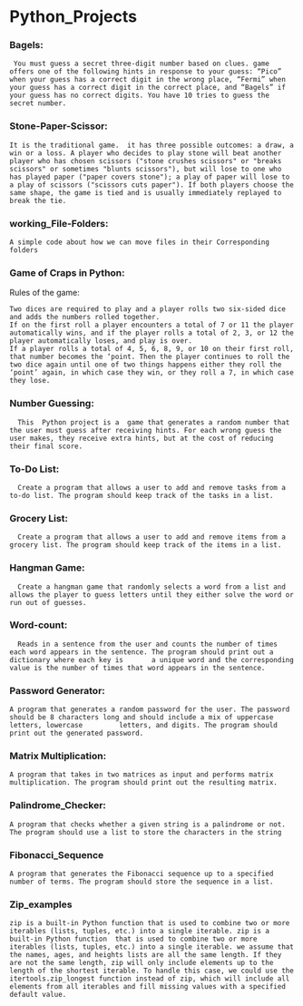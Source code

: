 # Python_Projects

### Bagels:

     You must guess a secret three-digit number based on clues. game offers one of the following hints in response to your guess: “Pico” when your guess has a correct digit in the wrong place, “Fermi” when your guess has a correct digit in the correct place, and “Bagels” if your guess has no correct digits. You have 10 tries to guess the secret number.

### Stone-Paper-Scissor:

    It is the traditional game.  it has three possible outcomes: a draw, a win or a loss. A player who decides to play stone will beat another player who has chosen scissors ("stone crushes scissors" or "breaks scissors" or sometimes "blunts scissors"), but will lose to one who has played paper ("paper covers stone"); a play of paper will lose to a play of scissors ("scissors cuts paper"). If both players choose the same shape, the game is tied and is usually immediately replayed to break the tie.  
### working_File-Folders:

    A simple code about how we can move files in their Corresponding folders


### Game of Craps in Python:
Rules of the game:

    Two dices are required to play and a player rolls two six-sided dice and adds the numbers rolled together.
    If on the first roll a player encounters a total of 7 or 11 the player automatically wins, and if the player rolls a total of 2, 3, or 12 the player automatically loses, and play is over.
    If a player rolls a total of 4, 5, 6, 8, 9, or 10 on their first roll, that number becomes the ‘point. Then the player continues to roll the two dice again until one of two things happens either they roll the ‘point’ again, in which case they win, or they roll a 7, in which case they lose.
    
### Number Guessing:

      This  Python project is a  game that generates a random number that the user must guess after receiving hints. For each wrong guess the user makes, they receive extra hints, but at the cost of reducing their final score.
      
### To-Do List:
      Create a program that allows a user to add and remove tasks from a to-do list. The program should keep track of the tasks in a list.
      
### Grocery List:
      Create a program that allows a user to add and remove items from a grocery list. The program should keep track of the items in a list.
      
### Hangman Game:
      Create a hangman game that randomly selects a word from a list and allows the player to guess letters until they either solve the word or run out of guesses.
      
### Word-count:
      Reads in a sentence from the user and counts the number of times each word appears in the sentence. The program should print out a dictionary where each key is       a unique word and the corresponding value is the number of times that word appears in the sentence.
      
### Password Generator:
    A program that generates a random password for the user. The password should be 8 characters long and should include a mix of uppercase letters, lowercase         letters, and digits. The program should print out the generated password.
    
    
### Matrix Multiplication:
    A program that takes in two matrices as input and performs matrix multiplication. The program should print out the resulting matrix.
    

### Palindrome_Checker:
    A program that checks whether a given string is a palindrome or not. The program should use a list to store the characters in the string
### Fibonacci_Sequence
    A program that generates the Fibonacci sequence up to a specified number of terms. The program should store the sequence in a list.
### Zip_examples
    zip is a built-in Python function that is used to combine two or more iterables (lists, tuples, etc.) into a single iterable. zip is a built-in Python function  that is used to combine two or more iterables (lists, tuples, etc.) into a single iterable. we assume that the names, ages, and heights lists are all the same length. If they are not the same length, zip will only include elements up to the length of the shortest iterable. To handle this case, we could use the itertools.zip_longest function instead of zip, which will include all elements from all iterables and fill missing values with a specified default value.
    
